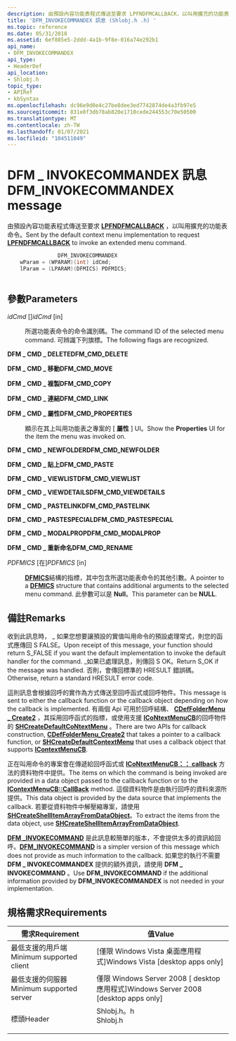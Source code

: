 ```yaml
---
description: 由預設內容功能表程式傳送至要求 LPFNDFMCALLBACK，以叫用擴充的功能表命令。
title: 'DFM_INVOKECOMMANDEX 訊息 (Shlobj.h .h) '
ms.topic: reference
ms.date: 05/31/2018
ms.assetid: 6ef885e5-2ddd-4a1b-9f8e-016a74e292b1
api_name:
- DFM_INVOKECOMMANDEX
api_type:
- HeaderDef
api_location:
- Shlobj.h
topic_type:
- APIRef
- kbSyntax
ms.openlocfilehash: dc96e9d0e4c27be8dee3ed7742874de4a3fb97e5
ms.sourcegitcommit: 831e8f3db78ab820e1710cede244553c70e50500
ms.translationtype: MT
ms.contentlocale: zh-TW
ms.lasthandoff: 01/07/2021
ms.locfileid: "104511049"
---
```

# <a name="dfm_invokecommandex-message"></a><span data-ttu-id="48c1e-103">DFM \_ INVOKECOMMANDEX 訊息</span><span class="sxs-lookup"><span data-stu-id="48c1e-103">DFM\_INVOKECOMMANDEX message</span></span>

<span data-ttu-id="48c1e-104">由預設內容功能表程式傳送至要求 [**LPFNDFMCALLBACK**](/windows/win32/api/shlobj_core/nc-shlobj_core-lpfndfmcallback) ，以叫用擴充的功能表命令。</span><span class="sxs-lookup"><span data-stu-id="48c1e-104">Sent by the default context menu implementation to request [**LPFNDFMCALLBACK**](/windows/win32/api/shlobj_core/nc-shlobj_core-lpfndfmcallback) to invoke an extended menu command.</span></span>


```C++
                DFM_INVOKECOMMANDEX
    wParam = (WPARAM)(int) idCmd;           
    lParam = (LPARAM)(DFMICS) PDFMICS;
            
```



## <a name="parameters"></a><span data-ttu-id="48c1e-105">參數</span><span class="sxs-lookup"><span data-stu-id="48c1e-105">Parameters</span></span>

<dl> <dt>

<span data-ttu-id="48c1e-106">*idCmd* \[\]</span><span class="sxs-lookup"><span data-stu-id="48c1e-106">*idCmd* \[in\]</span></span>
</dt> <dd>

<span data-ttu-id="48c1e-107">所選功能表命令的命令識別碼。</span><span class="sxs-lookup"><span data-stu-id="48c1e-107">The command ID of the selected menu command.</span></span> <span data-ttu-id="48c1e-108">可辨識下列旗標。</span><span class="sxs-lookup"><span data-stu-id="48c1e-108">The following flags are recognized.</span></span>

<dt>

<span id="DFM_CMD_DELETE"></span><span id="dfm_cmd_delete"></span>

<span data-ttu-id="48c1e-109"><span id="DFM_CMD_DELETE"></span><span id="dfm_cmd_delete"></span>**DFM \_ CMD \_ DELETE**</span><span class="sxs-lookup"><span data-stu-id="48c1e-109"><span id="DFM_CMD_DELETE"></span><span id="dfm_cmd_delete"></span>**DFM\_CMD\_DELETE**</span></span>


</dt> <dd></dd> <dt>

<span id="DFM_CMD_MOVE"></span><span id="dfm_cmd_move"></span>

<span data-ttu-id="48c1e-110"><span id="DFM_CMD_MOVE"></span><span id="dfm_cmd_move"></span>**DFM \_ CMD \_ 移動**</span><span class="sxs-lookup"><span data-stu-id="48c1e-110"><span id="DFM_CMD_MOVE"></span><span id="dfm_cmd_move"></span>**DFM\_CMD\_MOVE**</span></span>


</dt> <dd></dd> <dt>

<span id="DFM_CMD_COPY"></span><span id="dfm_cmd_copy"></span>

<span data-ttu-id="48c1e-111"><span id="DFM_CMD_COPY"></span><span id="dfm_cmd_copy"></span>**DFM \_ CMD \_ 複製**</span><span class="sxs-lookup"><span data-stu-id="48c1e-111"><span id="DFM_CMD_COPY"></span><span id="dfm_cmd_copy"></span>**DFM\_CMD\_COPY**</span></span>


</dt> <dd></dd> <dt>

<span id="DFM_CMD_LINK"></span><span id="dfm_cmd_link"></span>

<span data-ttu-id="48c1e-112"><span id="DFM_CMD_LINK"></span><span id="dfm_cmd_link"></span>**DFM \_ CMD \_ 連結**</span><span class="sxs-lookup"><span data-stu-id="48c1e-112"><span id="DFM_CMD_LINK"></span><span id="dfm_cmd_link"></span>**DFM\_CMD\_LINK**</span></span>


</dt> <dd></dd> <dt>

<span id="DFM_CMD_PROPERTIES"></span><span id="dfm_cmd_properties"></span>

<span data-ttu-id="48c1e-113"><span id="DFM_CMD_PROPERTIES"></span><span id="dfm_cmd_properties"></span>**DFM \_ CMD \_ 屬性**</span><span class="sxs-lookup"><span data-stu-id="48c1e-113"><span id="DFM_CMD_PROPERTIES"></span><span id="dfm_cmd_properties"></span>**DFM\_CMD\_PROPERTIES**</span></span>


</dt> <dd>

<span data-ttu-id="48c1e-114">顯示在其上叫用功能表之專案的 [ **屬性** ] UI。</span><span class="sxs-lookup"><span data-stu-id="48c1e-114">Show the **Properties** UI for the item the menu was invoked on.</span></span>

</dd> <dt>

<span id="DFM_CMD_NEWFOLDER"></span><span id="dfm_cmd_newfolder"></span>

<span data-ttu-id="48c1e-115"><span id="DFM_CMD_NEWFOLDER"></span><span id="dfm_cmd_newfolder"></span>**DFM \_ CMD \_ NEWFOLDER**</span><span class="sxs-lookup"><span data-stu-id="48c1e-115"><span id="DFM_CMD_NEWFOLDER"></span><span id="dfm_cmd_newfolder"></span>**DFM\_CMD\_NEWFOLDER**</span></span>


</dt> <dd></dd> <dt>

<span id="DFM_CMD_PASTE"></span><span id="dfm_cmd_paste"></span>

<span data-ttu-id="48c1e-116"><span id="DFM_CMD_PASTE"></span><span id="dfm_cmd_paste"></span>**DFM \_ CMD \_ 貼上**</span><span class="sxs-lookup"><span data-stu-id="48c1e-116"><span id="DFM_CMD_PASTE"></span><span id="dfm_cmd_paste"></span>**DFM\_CMD\_PASTE**</span></span>


</dt> <dd></dd> <dt>

<span id="DFM_CMD_VIEWLIST"></span><span id="dfm_cmd_viewlist"></span>

<span data-ttu-id="48c1e-117"><span id="DFM_CMD_VIEWLIST"></span><span id="dfm_cmd_viewlist"></span>**DFM \_ CMD \_ VIEWLIST**</span><span class="sxs-lookup"><span data-stu-id="48c1e-117"><span id="DFM_CMD_VIEWLIST"></span><span id="dfm_cmd_viewlist"></span>**DFM\_CMD\_VIEWLIST**</span></span>


</dt> <dd></dd> <dt>

<span id="DFM_CMD_VIEWDETAILS"></span><span id="dfm_cmd_viewdetails"></span>

<span data-ttu-id="48c1e-118"><span id="DFM_CMD_VIEWDETAILS"></span><span id="dfm_cmd_viewdetails"></span>**DFM \_ CMD \_ VIEWDETAILS**</span><span class="sxs-lookup"><span data-stu-id="48c1e-118"><span id="DFM_CMD_VIEWDETAILS"></span><span id="dfm_cmd_viewdetails"></span>**DFM\_CMD\_VIEWDETAILS**</span></span>


</dt> <dd></dd> <dt>

<span id="DFM_CMD_PASTELINK"></span><span id="dfm_cmd_pastelink"></span>

<span data-ttu-id="48c1e-119"><span id="DFM_CMD_PASTELINK"></span><span id="dfm_cmd_pastelink"></span>**DFM \_ CMD \_ PASTELINK**</span><span class="sxs-lookup"><span data-stu-id="48c1e-119"><span id="DFM_CMD_PASTELINK"></span><span id="dfm_cmd_pastelink"></span>**DFM\_CMD\_PASTELINK**</span></span>


</dt> <dd></dd> <dt>

<span id="DFM_CMD_PASTESPECIAL"></span><span id="dfm_cmd_pastespecial"></span>

<span data-ttu-id="48c1e-120"><span id="DFM_CMD_PASTESPECIAL"></span><span id="dfm_cmd_pastespecial"></span>**DFM \_ CMD \_ PASTESPECIAL**</span><span class="sxs-lookup"><span data-stu-id="48c1e-120"><span id="DFM_CMD_PASTESPECIAL"></span><span id="dfm_cmd_pastespecial"></span>**DFM\_CMD\_PASTESPECIAL**</span></span>


</dt> <dd></dd> <dt>

<span id="DFM_CMD_MODALPROP"></span><span id="dfm_cmd_modalprop"></span>

<span data-ttu-id="48c1e-121"><span id="DFM_CMD_MODALPROP"></span><span id="dfm_cmd_modalprop"></span>**DFM \_ CMD \_ MODALPROP**</span><span class="sxs-lookup"><span data-stu-id="48c1e-121"><span id="DFM_CMD_MODALPROP"></span><span id="dfm_cmd_modalprop"></span>**DFM\_CMD\_MODALPROP**</span></span>


</dt> <dd></dd> <dt>

<span id="DFM_CMD_RENAME"></span><span id="dfm_cmd_rename"></span>

<span data-ttu-id="48c1e-122"><span id="DFM_CMD_RENAME"></span><span id="dfm_cmd_rename"></span>**DFM \_ CMD \_ 重新命名**</span><span class="sxs-lookup"><span data-stu-id="48c1e-122"><span id="DFM_CMD_RENAME"></span><span id="dfm_cmd_rename"></span>**DFM\_CMD\_RENAME**</span></span>


</dt> <dd></dd> </dl> </dd> <dt>

<span data-ttu-id="48c1e-123">*PDFMICS* \[在\]</span><span class="sxs-lookup"><span data-stu-id="48c1e-123">*PDFMICS* \[in\]</span></span>
</dt> <dd>

<span data-ttu-id="48c1e-124">[**DFMICS**](/windows/desktop/api/shlobj_core/ns-shlobj_core-dfmics)結構的指標，其中包含所選功能表命令的其他引數。</span><span class="sxs-lookup"><span data-stu-id="48c1e-124">A pointer to a [**DFMICS**](/windows/desktop/api/shlobj_core/ns-shlobj_core-dfmics) structure that contains additional arguments to the selected menu command.</span></span> <span data-ttu-id="48c1e-125">此參數可以是 **Null**。</span><span class="sxs-lookup"><span data-stu-id="48c1e-125">This parameter can be **NULL**.</span></span>

</dd> </dl>

## <a name="remarks"></a><span data-ttu-id="48c1e-126">備註</span><span class="sxs-lookup"><span data-stu-id="48c1e-126">Remarks</span></span>

<span data-ttu-id="48c1e-127">收到此訊息時， \_ 如果您想要讓預設的實值叫用命令的預設處理常式，則您的函式應傳回 S FALSE。</span><span class="sxs-lookup"><span data-stu-id="48c1e-127">Upon receipt of this message, your function should return S\_FALSE if you want the default implementation to invoke the default handler for the command.</span></span> <span data-ttu-id="48c1e-128">\_如果已處理訊息，則傳回 S OK。</span><span class="sxs-lookup"><span data-stu-id="48c1e-128">Return S\_OK if the message was handled.</span></span> <span data-ttu-id="48c1e-129">否則，會傳回標準的 HRESULT 錯誤碼。</span><span class="sxs-lookup"><span data-stu-id="48c1e-129">Otherwise, return a standard HRESULT error code.</span></span>

<span data-ttu-id="48c1e-130">這則訊息會根據回呼的實作為方式傳送至回呼函式或回呼物件。</span><span class="sxs-lookup"><span data-stu-id="48c1e-130">This message is sent to either the callback function or the callback object depending on how the callback is implemented.</span></span> <span data-ttu-id="48c1e-131">有兩個 Api 可用於回呼結構、 [**CDefFolderMenu \_ Create2**](/windows/desktop/api/shlobj_core/nf-shlobj_core-cdeffoldermenu_create2) ，其採用回呼函式的指標，或使用支援 [**ICoNtextMenuCB**](/windows/desktop/api/shobjidl_core/nn-shobjidl_core-icontextmenucb)的回呼物件的 [**SHCreateDefaultCoNtextMenu**](/windows/desktop/api/shlobj_core/nf-shlobj_core-shcreatedefaultcontextmenu) 。</span><span class="sxs-lookup"><span data-stu-id="48c1e-131">There are two APIs for callback construction, [**CDefFolderMenu\_Create2**](/windows/desktop/api/shlobj_core/nf-shlobj_core-cdeffoldermenu_create2) that takes a pointer to a callback function, or [**SHCreateDefaultContextMenu**](/windows/desktop/api/shlobj_core/nf-shlobj_core-shcreatedefaultcontextmenu) that uses a callback object that supports [**IContextMenuCB**](/windows/desktop/api/shobjidl_core/nn-shobjidl_core-icontextmenucb).</span></span>

<span data-ttu-id="48c1e-132">正在叫用命令的專案會在傳遞給回呼函式或 [**ICoNtextMenuCB：： callback**](/windows/desktop/api/shobjidl_core/nf-shobjidl_core-icontextmenucb-callback) 方法的資料物件中提供。</span><span class="sxs-lookup"><span data-stu-id="48c1e-132">The items on which the command is being invoked are provided in a data object passed to the callback function or to the [**IContextMenuCB::CallBack**](/windows/desktop/api/shobjidl_core/nf-shobjidl_core-icontextmenucb-callback) method.</span></span> <span data-ttu-id="48c1e-133">這個資料物件是由執行回呼的資料來源所提供。</span><span class="sxs-lookup"><span data-stu-id="48c1e-133">This data object is provided by the data source that implements the callback.</span></span> <span data-ttu-id="48c1e-134">若要從資料物件中解壓縮專案，請使用 [**SHCreateShellItemArrayFromDataObject**](/windows/desktop/api/shobjidl_core/nf-shobjidl_core-shcreateshellitemarrayfromdataobject)。</span><span class="sxs-lookup"><span data-stu-id="48c1e-134">To extract the items from the data object, use [**SHCreateShellItemArrayFromDataObject**](/windows/desktop/api/shobjidl_core/nf-shobjidl_core-shcreateshellitemarrayfromdataobject).</span></span>

<span data-ttu-id="48c1e-135">[**DFM \_INVOKECOMMAND**](dfm-invokecommand.md) 是此訊息較簡單的版本，不會提供太多的資訊給回呼。</span><span class="sxs-lookup"><span data-stu-id="48c1e-135">[**DFM\_INVOKECOMMAND**](dfm-invokecommand.md) is a simpler version of this message which does not provide as much information to the callback.</span></span> <span data-ttu-id="48c1e-136">如果您的執行不需要 **DFM \_ INVOKECOMMANDEX** 提供的額外資訊，請使用 **DFM \_ INVOKECOMMAND** 。</span><span class="sxs-lookup"><span data-stu-id="48c1e-136">Use **DFM\_INVOKECOMMAND** if the additional information provided by **DFM\_INVOKECOMMANDEX** is not needed in your implementation.</span></span>

## <a name="requirements"></a><span data-ttu-id="48c1e-137">規格需求</span><span class="sxs-lookup"><span data-stu-id="48c1e-137">Requirements</span></span>



| <span data-ttu-id="48c1e-138">需求</span><span class="sxs-lookup"><span data-stu-id="48c1e-138">Requirement</span></span> | <span data-ttu-id="48c1e-139">值</span><span class="sxs-lookup"><span data-stu-id="48c1e-139">Value</span></span> |
|-------------------------------------|-------------------------------------------------------------------------------------|
| <span data-ttu-id="48c1e-140">最低支援的用戶端</span><span class="sxs-lookup"><span data-stu-id="48c1e-140">Minimum supported client</span></span><br/> | <span data-ttu-id="48c1e-141">\[僅限 Windows Vista 桌面應用程式\]</span><span class="sxs-lookup"><span data-stu-id="48c1e-141">Windows Vista \[desktop apps only\]</span></span><br/>                                      |
| <span data-ttu-id="48c1e-142">最低支援的伺服器</span><span class="sxs-lookup"><span data-stu-id="48c1e-142">Minimum supported server</span></span><br/> | <span data-ttu-id="48c1e-143">僅限 Windows Server 2008 \[ desktop 應用程式\]</span><span class="sxs-lookup"><span data-stu-id="48c1e-143">Windows Server 2008 \[desktop apps only\]</span></span><br/>                                |
| <span data-ttu-id="48c1e-144">標頭</span><span class="sxs-lookup"><span data-stu-id="48c1e-144">Header</span></span><br/>                   | <dl> <span data-ttu-id="48c1e-145"><dt>Shlobj.h。h</dt></span><span class="sxs-lookup"><span data-stu-id="48c1e-145"><dt>Shlobj.h</dt></span></span> </dl> |



 

 
